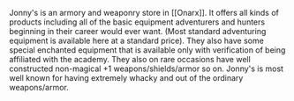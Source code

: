 Jonny's is an armory and weaponry store in [[Onarx]]. It offers all kinds of products including all of the basic equipment adventurers and hunters beginning in their career would ever want. (Most standard adventuring equipment is available here at a standard price). They also have some special enchanted equipment that is available only with verification of being affiliated with the academy. They also on rare occasions have well constructed non-magical +1 weapons/shields/armor so on. Jonny's is most well known for having extremely whacky and out of the ordinary weapons/armor.